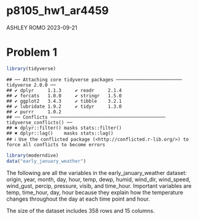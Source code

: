 p8105_hw1_ar4459
================
ASHLEY ROMO
2023-09-21

# Problem 1

``` r
library(tidyverse)
```

    ## ── Attaching core tidyverse packages ──────────────────────── tidyverse 2.0.0 ──
    ## ✔ dplyr     1.1.3     ✔ readr     2.1.4
    ## ✔ forcats   1.0.0     ✔ stringr   1.5.0
    ## ✔ ggplot2   3.4.3     ✔ tibble    3.2.1
    ## ✔ lubridate 1.9.2     ✔ tidyr     1.3.0
    ## ✔ purrr     1.0.2     
    ## ── Conflicts ────────────────────────────────────────── tidyverse_conflicts() ──
    ## ✖ dplyr::filter() masks stats::filter()
    ## ✖ dplyr::lag()    masks stats::lag()
    ## ℹ Use the conflicted package (<http://conflicted.r-lib.org/>) to force all conflicts to become errors

``` r
library(moderndive)
data("early_january_weather")
```

The following are all the variables in the early_january_weather
dataset: origin, year, month, day, hour, temp, dewp, humid, wind_dir,
wind_speed, wind_gust, percip, pressure, visib, and time_hour. Important
variables are temp, time_hour, day, hour because they explain how the
temperature changes throughout the day at each time point and hour.

The size of the dataset includes 358 rows and 15 columns.
